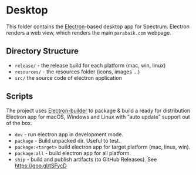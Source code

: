 # Desktop

This folder contains the [Electron](https://electronjs.org/)-based desktop app for Spectrum. Electron renders a web view, which renders the main `parabaik.com` webpage.

## Directory Structure

* `release/` - the release build for each platform (mac, win, linux)
* `resources/` - the resources folder (icons, images ...)
* `src/` the source code of electron application

## Scripts

The project uses [Electron-builder](https://www.electron.build/)  to package & build a ready for distribution Electron app for macOS, Windows and Linux with “auto update” support out of the box.

* `dev` - run electron app in development mode.
* `package` - Build unpacked dir. Useful to test.
* `package:<target>` build electron app for target platform (mac, linux, win).
* `package:all` - build electron app for all platform.
* `ship` - build and publish artifacts (to GitHub Releases). See https://goo.gl/tSFycD
